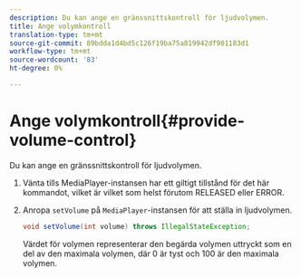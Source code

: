 ```yaml
---
description: Du kan ange en gränssnittskontroll för ljudvolymen.
title: Ange volymkontroll
translation-type: tm+mt
source-git-commit: 89bdda1d4bd5c126f19ba75a819942df901183d1
workflow-type: tm+mt
source-wordcount: '83'
ht-degree: 0%

---
```



# Ange volymkontroll{#provide-volume-control}

Du kan ange en gränssnittskontroll för ljudvolymen.

1. Vänta tills MediaPlayer-instansen har ett giltigt tillstånd för det här kommandot, vilket är vilket som helst förutom RELEASED eller ERROR.
1. Anropa `setVolume` på `MediaPlayer`-instansen för att ställa in ljudvolymen.

   ```java
   void setVolume(int volume) throws IllegalStateException;
   ```

   Värdet för volymen representerar den begärda volymen uttryckt som en del av den maximala volymen, där 0 är tyst och 100 är den maximala volymen.

